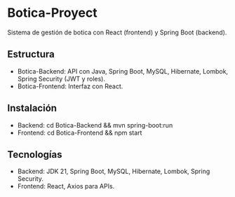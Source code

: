 # Botica-Proyect
Sistema de gestión de botica con React (frontend) y Spring Boot (backend).

## Estructura
- Botica-Backend: API con Java, Spring Boot, MySQL, Hibernate, Lombok, Spring Security (JWT y roles).
- Botica-Frontend: Interfaz con React.

## Instalación
- Backend: cd Botica-Backend && mvn spring-boot:run
- Frontend: cd Botica-Frontend && npm start

## Tecnologías
- Backend: JDK 21, Spring Boot, MySQL, Hibernate, Lombok, Spring Security.
- Frontend: React, Axios para APIs.
